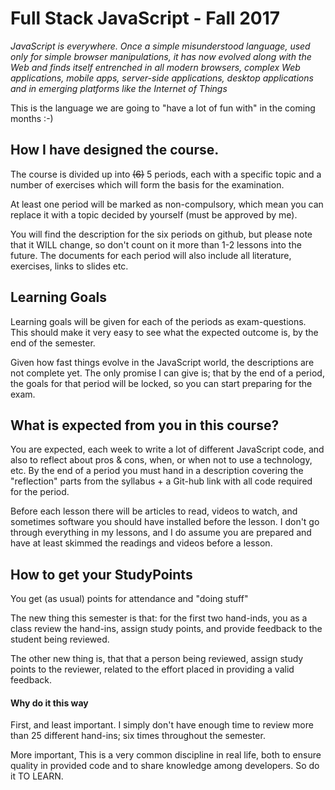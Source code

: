 # Full Stack JavaScript - Fall 2017

*JavaScript is everywhere. Once a simple misunderstood language, used only for simple browser manipulations, it has now evolved along with the Web and finds itself entrenched in all modern browsers, complex Web applications, mobile apps, server-side applications, desktop applications and in emerging platforms like the Internet of Things*

This is the language we are going to "have a lot of fun with" in the coming months :-)

## How I have designed the course.

The course is divided up into ~~(6)~~ 5 periods, each with a specific topic and a number of exercises which will form the basis for the examination.

At least one period will be marked as non-compulsory, which mean you can replace it with a topic decided by yourself (must be approved by me).

You will find the description for the six periods on github, but please note that it WILL change, so don't count on it more than 1-2 lessons into the future. The documents for each period will also include all literature, exercises, links to slides etc.

## Learning Goals

Learning goals will be given for each of the periods as exam-questions. This should make it very easy to see what the expected outcome is, by the end of the semester.

Given how fast things evolve in the JavaScript world, the descriptions are not complete yet. The only promise I can give is; that by the end of a period, the goals for that period will be locked, so you can start preparing for the exam.

## What is expected from you in this course?

You are expected, each week to write a lot of different JavaScript code, and also to reflect about pros & cons, when, or when not to use a technology, etc. By the end of a period you must hand in a description covering the "reflection" parts from the syllabus + a Git-hub link with all code required for the period.

Before each lesson there will be articles to read, videos to watch, and sometimes software you should have installed before the lesson. I don't go through everything in my lessons, and I do assume you are prepared and have at least skimmed the readings and videos before a lesson.

## How to get your StudyPoints

You get (as usual) points for attendance and "doing stuff"

The new thing this semester is that: for the first two hand-inds, you as a class review the hand-ins, assign study points, and provide feedback to the student being reviewed.

The other new thing is, that that a person being reviewed, assign study points to the reviewer, related to the effort placed in providing a valid feedback.

#### Why do it this way

First, and least important. I simply don't have enough time to review more than 25 different hand-ins; six times throughout the semester.

More important, This is a very common discipline in real life, both to ensure quality in provided code and to share knowledge among developers. So do it TO LEARN.

